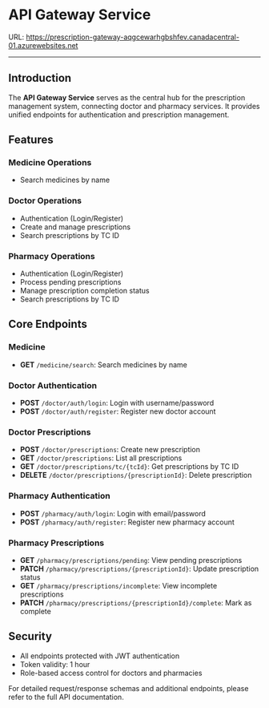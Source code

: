 # API Gateway Service

URL: https://prescription-gateway-aqgcewarhgbshfev.canadacentral-01.azurewebsites.net

---

## Introduction

The **API Gateway Service** serves as the central hub for the prescription management system, connecting doctor and pharmacy services. It provides unified endpoints for authentication and prescription management.

## Features

### Medicine Operations
- Search medicines by name

### Doctor Operations
- Authentication (Login/Register)
- Create and manage prescriptions
- Search prescriptions by TC ID

### Pharmacy Operations
- Authentication (Login/Register)
- Process pending prescriptions
- Manage prescription completion status
- Search prescriptions by TC ID

## Core Endpoints

### Medicine
- **GET** `/medicine/search`: Search medicines by name

### Doctor Authentication
- **POST** `/doctor/auth/login`: Login with username/password
- **POST** `/doctor/auth/register`: Register new doctor account

### Doctor Prescriptions
- **POST** `/doctor/prescriptions`: Create new prescription
- **GET** `/doctor/prescriptions`: List all prescriptions
- **GET** `/doctor/prescriptions/tc/{tcId}`: Get prescriptions by TC ID
- **DELETE** `/doctor/prescriptions/{prescriptionId}`: Delete prescription

### Pharmacy Authentication
- **POST** `/pharmacy/auth/login`: Login with email/password
- **POST** `/pharmacy/auth/register`: Register new pharmacy account

### Pharmacy Prescriptions
- **GET** `/pharmacy/prescriptions/pending`: View pending prescriptions
- **PATCH** `/pharmacy/prescriptions/{prescriptionId}`: Update prescription status
- **GET** `/pharmacy/prescriptions/incomplete`: View incomplete prescriptions
- **PATCH** `/pharmacy/prescriptions/{prescriptionId}/complete`: Mark as complete

## Security

- All endpoints protected with JWT authentication
- Token validity: 1 hour
- Role-based access control for doctors and pharmacies

For detailed request/response schemas and additional endpoints, please refer to the full API documentation.
